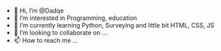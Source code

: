 - 👋 Hi, I’m @Dadqe
- 👀 I’m interested in Programming, education
- 🌱 I’m currently learning Python, Surveying and little bit HTML, CSS, JS
- 💞️ I’m looking to collaborate on ...
- 📫 How to reach me ...

<!---
Dadqe/Dadqe is a ✨ special ✨ repository because its `README.md` (this file) appears on your GitHub profile.
You can click the Preview link to take a look at your changes.
--->
